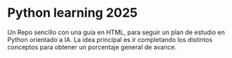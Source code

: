 # Python learning 2025

Un Repo sencillo con una guía en HTML, para seguir un plan de estudio en Python orientado a IA.
La idea principal es ir completando los distintos conceptos para obtener un porcentaje general de avance.
